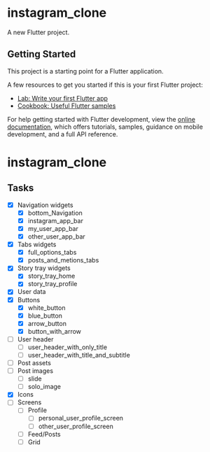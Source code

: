 # instagram_clone

A new Flutter project.

## Getting Started

This project is a starting point for a Flutter application.

A few resources to get you started if this is your first Flutter project:

- [Lab: Write your first Flutter app](https://docs.flutter.dev/get-started/codelab)
- [Cookbook: Useful Flutter samples](https://docs.flutter.dev/cookbook)

For help getting started with Flutter development, view the
[online documentation](https://docs.flutter.dev/), which offers tutorials,
samples, guidance on mobile development, and a full API reference.
# instagram_clone

## Tasks
- [X] Navigation widgets
    - [X] bottom_Navigation
    - [X] instagram_app_bar
    - [X] my_user_app_bar
    - [X] other_user_app_bar
- [X] Tabs widgets
    - [X] full_options_tabs
    - [X] posts_and_metions_tabs
- [X] Story tray widgets
    - [X] story_tray_home
    - [X] story_tray_profile
- [X] User data
- [x] Buttons
    - [x] white_button
    - [x] blue_button
    - [x] arrow_button
    - [x] button_with_arrow
- [ ] User header
    - [ ] user_header_with_only_title
    - [ ] user_header_with_title_and_subtitle
- [ ] Post assets
- [ ] Post images
    - [ ] slide
    - [ ] solo_image
- [X] Icons
- [ ] Screens
    - [ ] Profile
        - [ ] personal_user_profile_screen
        - [ ] other_user_profile_screen
    - [ ] Feed/Posts 
    - [ ] Grid